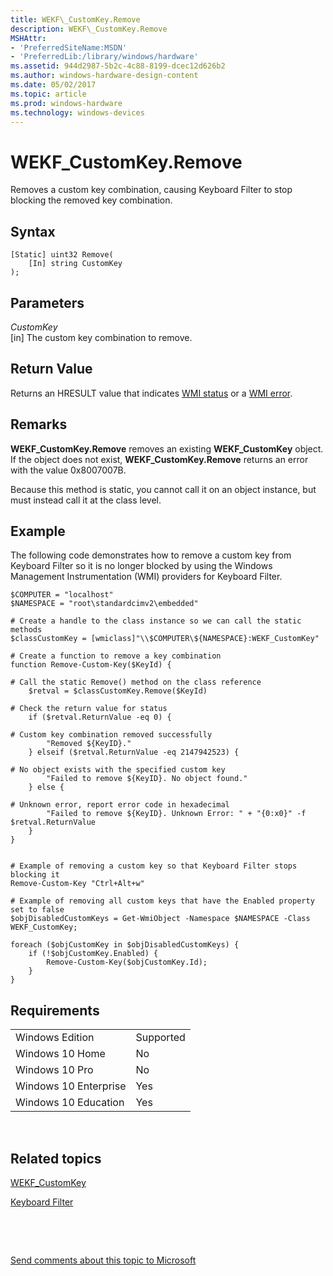 ```yaml
---
title: WEKF\_CustomKey.Remove
description: WEKF\_CustomKey.Remove
MSHAttr:
- 'PreferredSiteName:MSDN'
- 'PreferredLib:/library/windows/hardware'
ms.assetid: 944d2987-5b2c-4c88-8199-dcec12d626b2
ms.author: windows-hardware-design-content
ms.date: 05/02/2017
ms.topic: article
ms.prod: windows-hardware
ms.technology: windows-devices
---
```


# WEKF\_CustomKey.Remove


Removes a custom key combination, causing Keyboard Filter to stop blocking the removed key combination.

## Syntax


``` syntax
[Static] uint32 Remove(
    [In] string CustomKey
);
```

## Parameters


<a href="" id="customkey"></a>*CustomKey*  
\[in\] The custom key combination to remove.

## Return Value


Returns an HRESULT value that indicates [WMI status](http://go.microsoft.com/fwlink/p/?LinkID=208318) or a [WMI error](http://go.microsoft.com/fwlink/p/?LinkID=208317).

## Remarks


**WEKF\_CustomKey.Remove** removes an existing **WEKF\_CustomKey** object. If the object does not exist, **WEKF\_CustomKey.Remove** returns an error with the value 0x8007007B.

Because this method is static, you cannot call it on an object instance, but must instead call it at the class level.

## Example


The following code demonstrates how to remove a custom key from Keyboard Filter so it is no longer blocked by using the Windows Management Instrumentation (WMI) providers for Keyboard Filter.

``` syntax
$COMPUTER = "localhost"
$NAMESPACE = "root\standardcimv2\embedded"

# Create a handle to the class instance so we can call the static methods
$classCustomKey = [wmiclass]"\\$COMPUTER\${NAMESPACE}:WEKF_CustomKey"

# Create a function to remove a key combination
function Remove-Custom-Key($KeyId) {

# Call the static Remove() method on the class reference
    $retval = $classCustomKey.Remove($KeyId)

# Check the return value for status
    if ($retval.ReturnValue -eq 0) {

# Custom key combination removed successfully
        "Removed ${KeyID}."
    } elseif ($retval.ReturnValue -eq 2147942523) {

# No object exists with the specified custom key
        "Failed to remove ${KeyID}. No object found."
    } else {

# Unknown error, report error code in hexadecimal
        "Failed to remove ${KeyID}. Unknown Error: " + "{0:x0}" -f $retval.ReturnValue
    }
}


# Example of removing a custom key so that Keyboard Filter stops blocking it
Remove-Custom-Key "Ctrl+Alt+w"

# Example of removing all custom keys that have the Enabled property set to false
$objDisabledCustomKeys = Get-WmiObject -Namespace $NAMESPACE -Class WEKF_CustomKey;

foreach ($objCustomKey in $objDisabledCustomKeys) {
    if (!$objCustomKey.Enabled) {
        Remove-Custom-Key($objCustomKey.Id);
    }
}
```

## Requirements


|                       |           |
|-----------------------|-----------|
| Windows Edition       | Supported |
| Windows 10 Home       | No        |
| Windows 10 Pro        | No        |
| Windows 10 Enterprise | Yes       |
| Windows 10 Education  | Yes       |

 

## Related topics


[WEKF\_CustomKey](wekf-customkey.md)

[Keyboard Filter](keyboardfilter.md)

 

 

[Send comments about this topic to Microsoft](mailto:wsddocfb@microsoft.com?subject=Documentation%20feedback%20%5Bp_enterprise_customizations\p_enterprise_customizations%5D:%20WEKF_CustomKey.Remove%20%20RELEASE:%20%2810/17/2016%29&body=%0A%0APRIVACY%20STATEMENT%0A%0AWe%20use%20your%20feedback%20to%20improve%20the%20documentation.%20We%20don't%20use%20your%20email%20address%20for%20any%20other%20purpose,%20and%20we'll%20remove%20your%20email%20address%20from%20our%20system%20after%20the%20issue%20that%20you're%20reporting%20is%20fixed.%20While%20we're%20working%20to%20fix%20this%20issue,%20we%20might%20send%20you%20an%20email%20message%20to%20ask%20for%20more%20info.%20Later,%20we%20might%20also%20send%20you%20an%20email%20message%20to%20let%20you%20know%20that%20we've%20addressed%20your%20feedback.%0A%0AFor%20more%20info%20about%20Microsoft's%20privacy%20policy,%20see%20http://privacy.microsoft.com/en-us/default.aspx. "Send comments about this topic to Microsoft")





